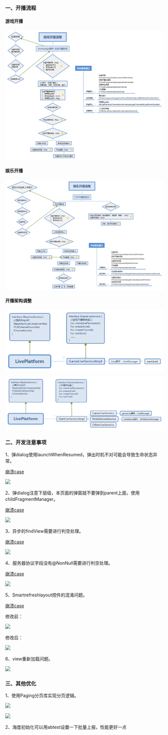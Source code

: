### 一、开播流程

#### 游戏开播

![](game.png)


#### 娱乐开播

![](mobile.png)


#### 开播架构调整

![](LivePlatform.png)


![](LivePlatformPro.png)



### 二、开发注意事项


1、弹dialog使用launchWhenResumed，弹出时机不对可能会导致生命状态异常。

   [崩溃case](http://bug.yy.com/browse/ANASSI-588)
   
![](二-1-1.png)


2、弹dialog注意下层级，本页面的弹窗就不要弹到parent上面，使用childFragmentManager。
   
   [崩溃case](http://bug.yy.com/browse/ANASSI-824)

![](二-2-1.png)


3、异步的findView需要进行判空处理。
   
   [崩溃case](http://bug.yy.com/browse/ANASSI-837)
   
![](二-3-1.png)


4、服务器协议字段没有@NonNull需要进行判空处理。
   
   [崩溃case](http://bug.yy.com/browse/ANASSI-801)
   
![](二-4-1.png)


5、Smartrefreshlayout控件的混淆问题。
   
   [崩溃case](http://bug.yy.com/browse/ANASSI-776)

修改前：

![](二-5-1.png)

修改后：

![](二-5-2.png)


6、view重新加载问题。

![](二-6-1.png)



###  三、其他优化


1、使用Paging分页库实现分页逻辑。


![](三-1-1.webp)


![](三-1-2.png)

2、海度初始化可以用abtest设置一下批量上报，性能更好一点